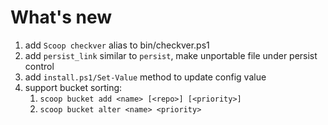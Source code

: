# What's new

1. add `Scoop checkver` alias to bin/checkver.ps1
2. add `persist_link` similar to `persist`, make unportable file under persist control
3. add `install.ps1/Set-Value` method to update config value
4. support bucket sorting:
    1. `scoop bucket add <name> [<repo>] [<priority>]`
    2. `scoop bucket alter <name> <priority>`
